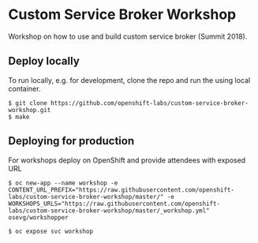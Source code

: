 # Custom Service Broker Workshop

Workshop on how to use and build custom service broker (Summit 2018).

## Deploy locally

To run locally, e.g. for development, clone the repo and run the using local
container.

```
$ git clone https://github.com/openshift-labs/custom-service-broker-workshop.git
$ make
```

## Deploying for production

For workshops deploy on OpenShift and provide attendees with exposed URL

```
$ oc new-app --name workshop -e CONTENT_URL_PREFIX="https://raw.githubusercontent.com/openshift-labs/custom-service-broker-workshop/master/" -e WORKSHOPS_URLS="https://raw.githubusercontent.com/openshift-labs/custom-service-broker-workshop/master/_workshop.yml" osevg/workshopper

$ oc expose svc workshop
```
